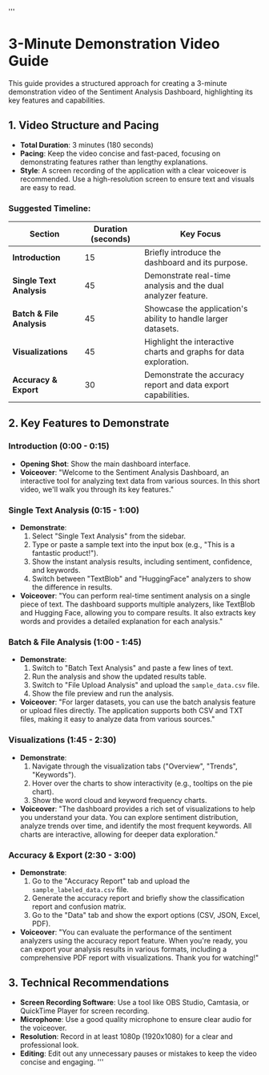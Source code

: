 '''
# 3-Minute Demonstration Video Guide

This guide provides a structured approach for creating a 3-minute demonstration video of the Sentiment Analysis Dashboard, highlighting its key features and capabilities.

## 1. Video Structure and Pacing

*   **Total Duration**: 3 minutes (180 seconds)
*   **Pacing**: Keep the video concise and fast-paced, focusing on demonstrating features rather than lengthy explanations.
*   **Style**: A screen recording of the application with a clear voiceover is recommended. Use a high-resolution screen to ensure text and visuals are easy to read.

### Suggested Timeline:

| Section                 | Duration (seconds) | Key Focus                                                                 |
| ----------------------- | ------------------ | ------------------------------------------------------------------------- |
| **Introduction**        | 15                 | Briefly introduce the dashboard and its purpose.                          |
| **Single Text Analysis**  | 45                 | Demonstrate real-time analysis and the dual analyzer feature.             |
| **Batch & File Analysis** | 45                 | Showcase the application's ability to handle larger datasets.             |
| **Visualizations**      | 45                 | Highlight the interactive charts and graphs for data exploration.         |
| **Accuracy & Export**   | 30                 | Demonstrate the accuracy report and data export capabilities.             |

## 2. Key Features to Demonstrate

### Introduction (0:00 - 0:15)

*   **Opening Shot**: Show the main dashboard interface.
*   **Voiceover**: "Welcome to the Sentiment Analysis Dashboard, an interactive tool for analyzing text data from various sources. In this short video, we'll walk you through its key features."

### Single Text Analysis (0:15 - 1:00)

*   **Demonstrate**: 
    1.  Select "Single Text Analysis" from the sidebar.
    2.  Type or paste a sample text into the input box (e.g., "This is a fantastic product!").
    3.  Show the instant analysis results, including sentiment, confidence, and keywords.
    4.  Switch between "TextBlob" and "HuggingFace" analyzers to show the difference in results.
*   **Voiceover**: "You can perform real-time sentiment analysis on a single piece of text. The dashboard supports multiple analyzers, like TextBlob and Hugging Face, allowing you to compare results. It also extracts key words and provides a detailed explanation for each analysis."

### Batch & File Analysis (1:00 - 1:45)

*   **Demonstrate**:
    1.  Switch to "Batch Text Analysis" and paste a few lines of text.
    2.  Run the analysis and show the updated results table.
    3.  Switch to "File Upload Analysis" and upload the `sample_data.csv` file.
    4.  Show the file preview and run the analysis.
*   **Voiceover**: "For larger datasets, you can use the batch analysis feature or upload files directly. The application supports both CSV and TXT files, making it easy to analyze data from various sources."

### Visualizations (1:45 - 2:30)

*   **Demonstrate**:
    1.  Navigate through the visualization tabs ("Overview", "Trends", "Keywords").
    2.  Hover over the charts to show interactivity (e.g., tooltips on the pie chart).
    3.  Show the word cloud and keyword frequency charts.
*   **Voiceover**: "The dashboard provides a rich set of visualizations to help you understand your data. You can explore sentiment distribution, analyze trends over time, and identify the most frequent keywords. All charts are interactive, allowing for deeper data exploration."

### Accuracy & Export (2:30 - 3:00)

*   **Demonstrate**:
    1.  Go to the "Accuracy Report" tab and upload the `sample_labeled_data.csv` file.
    2.  Generate the accuracy report and briefly show the classification report and confusion matrix.
    3.  Go to the "Data" tab and show the export options (CSV, JSON, Excel, PDF).
*   **Voiceover**: "You can evaluate the performance of the sentiment analyzers using the accuracy report feature. When you're ready, you can export your analysis results in various formats, including a comprehensive PDF report with visualizations. Thank you for watching!"

## 3. Technical Recommendations

*   **Screen Recording Software**: Use a tool like OBS Studio, Camtasia, or QuickTime Player for screen recording.
*   **Microphone**: Use a good quality microphone to ensure clear audio for the voiceover.
*   **Resolution**: Record in at least 1080p (1920x1080) for a clear and professional look.
*   **Editing**: Edit out any unnecessary pauses or mistakes to keep the video concise and engaging.
'''

